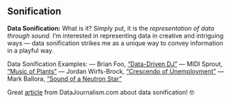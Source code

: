 ## Sonification

**Data Sonification:**  What is it? Simply put, it is the *representation of data through sound.*
I’m interested in representing data in creative and intriguing ways — data sonification strikes me as a unique way to convey information in a playful way.

Data Sonification Examples:
	— Brian Foo, [“Data-Driven DJ”](https://brianfoo.com/)
	— MIDI Sprout, [“Music of Plants”](https://www.midisprout.com/)
	— Jordan Wirfs-Brock, [“Crescendo of Unemployment”](https://www.marketplace.org/2020/06/24/heres-what-the-crescendo-of-unemployment-sounds-like/amp/)
	— Mark Ballora, [“Sound of a Neutron Star”](https://www.science.org/content/article/meet-scientist-who-turns-data-music-and-listen-sound-neutron-star)
  
  Great [article](https://datajournalism.com/read/longreads/data-sonification) from DataJournalism.com about data sonification! 🤓
